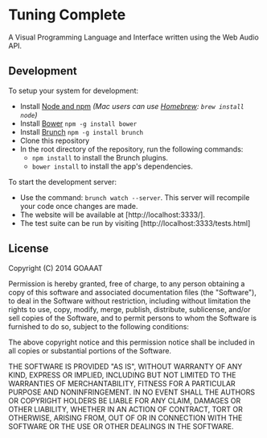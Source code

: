 # Tuning Complete

A Visual Programming Language and Interface written using the Web Audio API.

## Development

To setup your system for development:

 *  Install [Node and npm](http://nodejs.org)
    *(Mac users can use [Homebrew](http://brew.sh): `brew install node`)*
 *  Install [Bower](http://bower.io) `npm -g install bower`
 *  Install [Brunch](http://brunch.io) `npm -g install brunch`
 *  Clone this repository
 *  In the root directory of the repository, run the following commands:
     -  `npm install` to install the Brunch plugins.
     -  `bower install` to install the app's dependencies.

To start the development server:

 *  Use the command: `brunch watch --server`. This server will recompile your code once changes are made.
 *  The website will be available at [http://localhost:3333/].
 *  The test suite can be run by visiting [http://localhost:3333/tests.html]

## License

Copyright (C) 2014 GOAAAT

Permission is hereby granted, free of charge, to any person obtaining a copy of this software and associated documentation files (the "Software"), to deal in the Software without restriction, including without limitation the rights to use, copy, modify, merge, publish, distribute, sublicense, and/or sell copies of the Software, and to permit persons to whom the Software is furnished to do so, subject to the following conditions:

The above copyright notice and this permission notice shall be included in all copies or substantial portions of the Software.

THE SOFTWARE IS PROVIDED "AS IS", WITHOUT WARRANTY OF ANY KIND, EXPRESS OR IMPLIED, INCLUDING BUT NOT LIMITED TO THE WARRANTIES OF MERCHANTABILITY, FITNESS FOR A PARTICULAR PURPOSE AND NONINFRINGEMENT. IN NO EVENT SHALL THE AUTHORS OR COPYRIGHT HOLDERS BE LIABLE FOR ANY CLAIM, DAMAGES OR OTHER LIABILITY, WHETHER IN AN ACTION OF CONTRACT, TORT OR OTHERWISE, ARISING FROM, OUT OF OR IN CONNECTION WITH THE SOFTWARE OR THE USE OR OTHER DEALINGS IN THE SOFTWARE.
